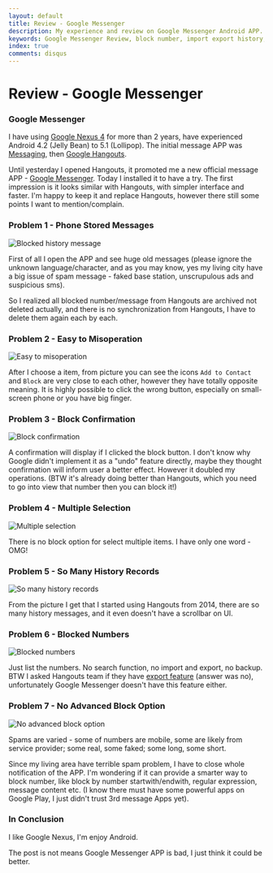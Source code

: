 ```yaml
---
layout: default
title: Review - Google Messenger
description: My experience and review on Google Messenger Android APP.
keywords: Google Messenger Review, block number, import export history, Google Hangouts, Messaging
index: true
comments: disqus
---
```


# Review - Google Messenger

<h3>
<a href="#google-messenger" name="google-messenger" class="anchor"><span class="octicon octicon-link"></span></a>
Google Messenger
</h3>

I have using [Google Nexus 4](https://store.google.com/product/nexus_4_16gb) for more than 2 years, have experienced Android 4.2 (Jelly Bean) to 5.1 (Lollipop).
The initial message APP was [Messaging](https://play.google.com/store/apps/details?id=com.concentriclivers.mms.com.android.mms&hl=en), then [Google Hangouts](https://play.google.com/store/apps/details?id=com.google.android.talk&hl=en).

Until yesterday I opened Hangouts, it promoted me a new official message APP - [Google Messenger](https://play.google.com/store/apps/details?id=com.google.android.apps.messaging&hl=en). 
Today I installed it to have a try. The first impression is it looks similar with Hangouts, with simpler interface and faster.
I'm happy to keep it and replace Hangouts, however there still some points I want to mention/complain.

<h3>
<a href="#problem1" name="problem1" class="anchor"><span class="octicon octicon-link"></span></a>
Problem 1 - Phone Stored Messages
</h3>

![Blocked history message](http://atealxt.github.io/images/20160204/1_spam_msg.png "Blocked history message")

First of all I open the APP and see huge old messages (please ignore the unknown language/character, and as you may know, yes my living city have a big issue of spam message - faked base station, unscrupulous ads and suspicious sms).

So I realized all blocked number/message from Hangouts are archived not deleted actually, and there is no synchronization from Hangouts, I have to delete them again each by each.

<h3>
<a href="#problem2" name="problem2" class="anchor"><span class="octicon octicon-link"></span></a>
Problem 2 - Easy to Misoperation
</h3>

![Easy to misoperation](http://atealxt.github.io/images/20160204/2_single_select.png "Easy to misoperation")

After I choose a item, from picture you can see the icons `Add to Contact` and `Block` are very close to each other, however they have totally opposite meaning. 
It is highly possible to click the wrong button, especially on small-screen phone or you have big finger.

<h3>
<a href="#problem3" name="problem3" class="anchor"><span class="octicon octicon-link"></span></a>
Problem 3 - Block Confirmation
</h3>

![Block confirmation](http://atealxt.github.io/images/20160204/3_block.png "Block confirmation")

A confirmation will display if I clicked the block button. 
I don't know why Google didn't implement it as a "undo" feature directly, maybe they thought confirmation will inform user a better effect. However it doubled my operations.
(BTW it's already doing better than Hangouts, which you need to go into view that number then you can block it!)

<h3>
<a href="#problem4" name="problem4" class="anchor"><span class="octicon octicon-link"></span></a>
Problem 4 - Multiple Selection
</h3>

![Multiple selection](http://atealxt.github.io/images/20160204/4_double_select.png "Multiple selection")

There is no block option for select multiple items. I have only one word - OMG!

<h3>
<a href="#problem5" name="problem5" class="anchor"><span class="octicon octicon-link"></span></a>
Problem 5 - So Many History Records
</h3>

![So many history records](http://atealxt.github.io/images/20160204/5_history.png "So many history records")

From the picture I get that I started using Hangouts from 2014, there are so many history messages, and it even doesn't have a scrollbar on UI.

<h3>
<a href="#problem6" name="problem6" class="anchor"><span class="octicon octicon-link"></span></a>
Problem 6 - Blocked Numbers
</h3>

![Blocked numbers](http://atealxt.github.io/images/20160204/6_blocked.png "Blocked numbers")

Just list the numbers. No search function, no import and export, no backup.
BTW I asked Hangouts team if they have [export feature](https://productforums.google.com/forum/#!topic/hangouts/R8M3wagFlic;context-place=topicsearchin/hangouts/sync$20blocked) (answer was no), unfortunately Google Messenger doesn't have this feature either.

<h3>
<a href="#problem7" name="problem7" class="anchor"><span class="octicon octicon-link"></span></a>
Problem 7 - No Advanced Block Option
</h3>

![No advanced block option](http://atealxt.github.io/images/20160204/7_faked_number.png "No advanced block option")

Spams are varied - some of numbers are mobile, some are likely from service provider; some real, some faked; some long, some short.

Since my living area have terrible spam problem, I have to close whole notification of the APP.
I'm wondering if it can provide a smarter way to block number, like block by number startwith/endwith, regular expression, message content etc. (I know there must have some powerful apps on Google Play, I just didn't trust 3rd message Apps yet).

<h3>
<a href="#conclusion" name="conclusion" class="anchor"><span class="octicon octicon-link"></span></a>
In Conclusion
</h3>

I like Google Nexus, I'm enjoy Android.

The post is not means Google Messenger APP is bad, I just think it could be better.
